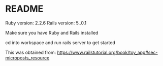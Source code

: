 # README

Ruby version: 2.2.6
Rails version: 5..0.1

Make sure you have Ruby and Rails installed

cd into workspace and run rails server to get started

This was obtained from: https://www.railstutorial.org/book/toy_app#sec-microposts_resource

